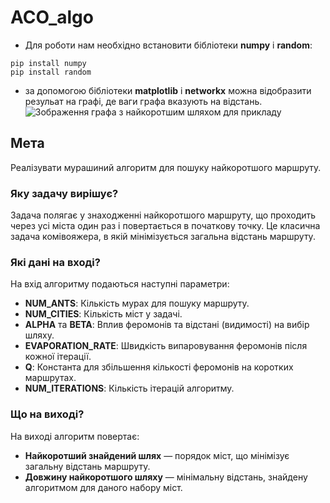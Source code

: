 # ACO_algo
- Для роботи нам необхідно встановити бібліотеки **numpy** i **random**:
```
pip install numpy
pip install random
```

- за допомогою бібліотеки **matplotlib** і **networkx** можна відобразити резульат на графі, де ваги графа вказують на відстань. ![Зображення графа з найкоротшим шляхом для прикладу](./path_image.png)

## Мета

Реалізувати мурашиний алгоритм для пошуку найкоротшого маршруту.

### Яку задачу вирішує?
Задача полягає у знаходженні найкоротшого маршруту, що проходить через усі міста один раз і повертається в початкову точку. Це класична задача комівояжера, в якій мінімізується загальна відстань маршруту.

### Які дані на вході?
На вхід алгоритму подаються наступні параметри:
- **NUM_ANTS**: Кількість мурах для пошуку маршруту.
- **NUM_CITIES**: Кількість міст у задачі.
- **ALPHA** та **BETA**: Вплив феромонів та відстані (видимості) на вибір шляху.
- **EVAPORATION_RATE**: Швидкість випаровування феромонів після кожної ітерації.
- **Q**: Константа для збільшення кількості феромонів на коротких маршрутах.
- **NUM_ITERATIONS**: Кількість ітерацій алгоритму.

### Що на виході?
На виході алгоритм повертає:
- **Найкоротший знайдений шлях** — порядок міст, що мінімізує загальну відстань маршруту.
- **Довжину найкоротшого шляху** — мінімальну відстань, знайдену алгоритмом для даного набору міст.
